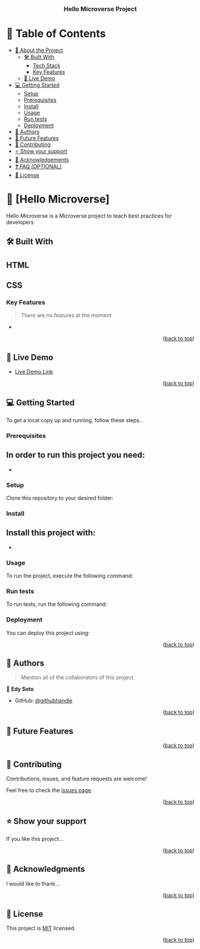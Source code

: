 <a name="readme-top"></a>



<div align="center">
  
  <h3><b>Hello Microverse Project</b></h3>

</div>



# 📗 Table of Contents

- [📖 About the Project](#about-project)
  - [🛠 Built With](#built-with)
    - [Tech Stack](#tech-stack)
    - [Key Features](#key-features)
  - [🚀 Live Demo](#live-demo)
- [💻 Getting Started](#getting-started)
  - [Setup](#setup)
  - [Prerequisites](#prerequisites)
  - [Install](#install)
  - [Usage](#usage)
  - [Run tests](#run-tests)
  - [Deployment](#triangular_flag_on_post-deployment)
- [👥 Authors](#authors)
- [🔭 Future Features](#future-features)
- [🤝 Contributing](#contributing)
- [⭐️ Show your support](#support)
- [🙏 Acknowledgements](#acknowledgements)
- [❓ FAQ (OPTIONAL)](#faq)
- [📝 License](#license)

<!-- PROJECT DESCRIPTION -->


# 📖 [Hello Microverse] <a name="about-project"></a>



Hello Microverse is a Microverse project to teach best practices for developers

## 🛠 Built With <a name="built-with"></a>

## HTML <a name="HTML"></a>
## CSS <a name="CSS"></a>



<!-- Features -->

### Key Features <a name="key-features"></a>

> There are no features at the moment

-
<p align="right">(<a href="#readme-top">back to top</a>)</p>

<!-- LIVE DEMO -->


## 🚀 Live Demo <a name="live-demo"></a>



- [Live Demo Link](https://yourdeployedapplicationlink.com)

<p align="right">(<a href="#readme-top">back to top</a>)</p>

<!-- GETTING STARTED -->

## 💻 Getting Started <a name="getting-started"></a>

To get a local copy up and running, follow these steps..

### Prerequisites

In order to run this project you need:
-
-


### Setup

Clone this repository to your desired folder:


### Install

Install this project with:
-
-


### Usage

To run the project, execute the following command:


### Run tests

To run tests, run the following command:



### Deployment

You can deploy this project using:


<p align="right">(<a href="#readme-top">back to top</a>)</p>

<!-- AUTHORS -->

## 👥 Authors <a name="Edy Joel Soto"></a>

> Mention all of the collaborators of this project.

👤 **Edy Soto**

- GitHub: [@githubhandle](https://github.com/EddxSotz)


<p align="right">(<a href="#readme-top">back to top</a>)</p>

<!-- FUTURE FEATURES -->

## 🔭 Future Features <a name="future-features"></a>



<p align="right">(<a href="#readme-top">back to top</a>)</p>

<!-- CONTRIBUTING -->

## 🤝 Contributing <a name="contributing"></a>

Contributions, issues, and feature requests are welcome!

Feel free to check the [issues page](../../issues/).

<p align="right">(<a href="#readme-top">back to top</a>)</p>

<!-- SUPPORT -->

## ⭐️ Show your support <a name="support"></a>



If you like this project...

<p align="right">(<a href="#readme-top">back to top</a>)</p>

<!-- ACKNOWLEDGEMENTS -->

## 🙏 Acknowledgments <a name="acknowledgements"></a>


I would like to thank...

<p align="right">(<a href="#readme-top">back to top</a>)</p>


## 📝 License <a name="license"></a>

This project is [MIT](./LICENSE) licensed.

<p align="right">(<a href="#readme-top">back to top</a>)</p>